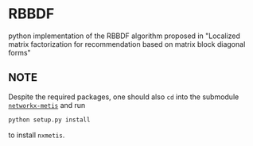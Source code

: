 # RBBDF

python implementation of the RBBDF algorithm proposed in "Localized matrix factorization for recommendation based on matrix block diagonal forms"

## NOTE

Despite the required packages, one should also `cd` into the submodule [`networkx-metis`](networkx-metis) and run

```bash
python setup.py install
```

to install `nxmetis`.
